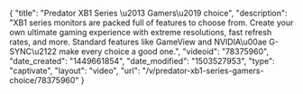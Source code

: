 {
    "title": "Predator XB1 Series \u2013 Gamers\u2019 choice",
    "description": "XB1 series monitors are packed full of features to choose from. Create your own ultimate gaming experience with extreme resolutions, fast refresh rates, and more. Standard features like GameView and NVIDIA\u00ae G-SYNC\u2122 make every choice a good one.",
    "videoid": "78375960",
    "date_created": "1449661854",
    "date_modified": "1503527953",
    "type": "captivate",
    "layout": "video",
    "url": "\/v\/predator-xb1-series-gamers-choice\/78375960"
}